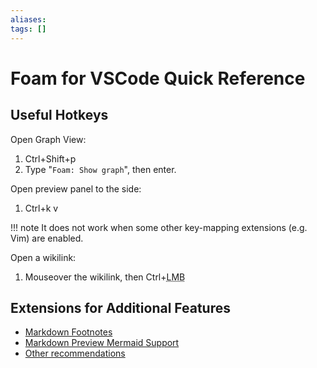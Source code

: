 ```yaml
---
aliases: 
tags: []
---
```


# Foam for VSCode Quick Reference

## Useful Hotkeys

Open Graph View:

1. Ctrl+Shift+p
2. Type "`Foam: Show graph`", then enter.

Open preview panel to the side:

1. Ctrl+k v

!!! note
    It does not work when some other key-mapping extensions (e.g. Vim) are enabled.

Open a wikilink:

1. Mouseover the wikilink, then Ctrl+<abbr title="Left Mouse Button">LMB</abbr>


## Extensions for Additional Features

* [Markdown Footnotes](https://marketplace.visualstudio.com/items?itemName=bierner.markdown-footnotes)
* [Markdown Preview Mermaid Support](https://marketplace.visualstudio.com/items?itemName=bierner.markdown-mermaid)
* [Other recommendations](https://foambubble.github.io/foam/user/getting-started/recommended-extensions)